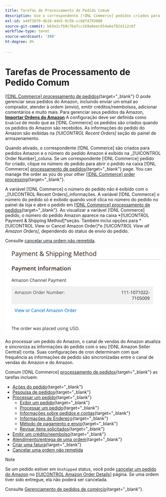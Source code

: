 ```yaml
---
title: Tarefas de Processamento de Pedido Comum
description: Use o correspondente [!DNL Commerce] pedidos criados para pedidos Amazon para gerenciar a atividade e o processamento de pedidos na [!UICONTROL Commerce] Admin.
exl-id: a44f36f0-db18-4de5-9c5b-cc68f4793008
source-git-commit: b63e2cfb9c7ba7cc169a6eec954abe782d112c6f
workflow-type: tm+mt
source-wordcount: '389'
ht-degree: 0%

---
```


# Tarefas de Processamento de Pedido Comum

[[!DNL Commerce] processamento de pedidos](https://docs.magento.com/user-guide/sales/order-processing.html){target="_blank"} O pode gerenciar seus pedidos do Amazon, incluindo enviar um email ao comprador, atender à ordem (envio), emitir créditos/reembolsos, adicionar comentários e muito mais. Para gerenciar seus pedidos da Amazon, [**Importar Ordens do Amazon**](./order-settings.md) A configuração deve ser definida como `Enabled` de modo que as [!DNL Commerce] os pedidos são criados quando os pedidos do Amazon são recebidos. As informações do pedido do Amazon são exibidas na *[!UICONTROL Recent Orders]* seção do painel de armazenamento.

Quando ativado, o correspondente [!DNL Commerce] são criados para pedidos Amazon e o número do pedido Amazon é exibido na _[!UICONTROL Order Number]_coluna. Se um correspondente [!DNL Commerce] pedido for criado, clique no número do pedido para abrir o pedido na caixa [!DNL Commerce] [processamento de pedidos](https://docs.magento.com/user-guide/sales/order-processing.html){target="_blank"} page. You can manage the order as you do your other [[!DNL Commerce] order processing](https://docs.magento.com/user-guide/sales/order-processing.html){target="_blank"}.

A variável [!DNL Commerce] o número do pedido não é exibido com o _[!UICONTROL Recent Orders]_informações. A variável [!DNL Commerce] o número do pedido só é exibido quando você clica no número do pedido no painel da loja e abre o pedido em [[!DNL Commerce] processamento de pedidos](https://docs.magento.com/user-guide/sales/order-processing.html){target="_blank"}. Ao visualizar a variável [!DNL Commerce] pedido, o número do pedido Amazon aparece na caixa *[!UICONTROL Payment & Shipping Method]*seção. Também inclui opções para *[!UICONTROL View or Cancel Amazon Order]*e *[!UICONTROL View all Amazon Orders]*, dependendo do status de envio do pedido.

Consulte [cancelar uma ordem não remetida](./cancel-unshipped-order.md).

![Informações do pedido Amazon na ordem do Commerce](assets/amazon-order-number-payment-info.png)

Ao processar um pedido do Amazon, o canal de vendas do Amazon atualiza e sincroniza as informações do pedido com o seu [!DNL Amazon Seller Central] conta. Suas configurações de cron determinam com que frequência as informações de pedido são sincronizadas entre o canal de vendas do Amazon e do Amazon.

Comum [!DNL Commerce] [processamento de pedidos](https://docs.magento.com/user-guide/sales/order-processing.html){target="_blank"} as tarefas incluem:

- [Ações do pedido](https://docs.magento.com/user-guide/sales/order-actions.html){target="_blank"}
- [Pesquisa de pedidos](https://docs.magento.com/user-guide/sales/orders-search.html){target="_blank"}
- [Processar um pedido](https://docs.magento.com/user-guide/sales/order-processing.html){target="_blank"}
   - [Exibir um pedido](https://docs.magento.com/user-guide/sales/order-processing.html#view-an-order){target="_blank"}
   - [Processar um pedido](https://docs.magento.com/user-guide/sales/order-processing.html#process-an-order){target="_blank"}
   - [Informações sobre pedidos e contas](https://docs.magento.com/user-guide/sales/order-processing.html#order-and-account-information){target="_blank"}
   - [Informações de Endereço](https://docs.magento.com/user-guide/sales/order-processing.html#address-information){target="_blank"}
   - [Método de pagamento e envio](https://docs.magento.com/user-guide/sales/order-processing.html#payment--shipping-method){target="_blank"}
   - [Revisar itens solicitados](https://docs.magento.com/user-guide/sales/order-processing.html#review-items-ordered){target="_blank"}
- [Emitir um crédito/reembolso](https://docs.magento.com/user-guide/sales/credit-memo-create.html){target="_blank"}
- [Atendimento/entrega de uma ordem](https://docs.magento.com/user-guide/sales/shipments-create.html){target="_blank"}
- [Criar uma fatura](https://docs.magento.com/user-guide/sales/invoice-create.html){target="_blank"}
- [Cancelar uma ordem não remetida](./cancel-unshipped-order.md)

>[!NOTE]
>
>Se um pedido estiver em `Unshipped` status, você pode [cancelar um pedido do Amazon](./cancel-unshipped-order.md) no [[!UICONTROL Amazon Order Details]](./amazon-order-details.md) página. Se uma ordem tiver sido entregue, ela não poderá ser cancelada.

Consulte [Gerenciamento de pedidos de comércio](https://docs.magento.com/user-guide/sales/order-management.html){target="_blank"}.
